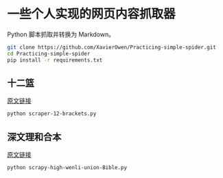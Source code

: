 # 一些个人实现的网页内容抓取器

Python 脚本抓取并转换为 Markdown。

```bash
git clone https://github.com/XavierOwen/Practicing-simple-spider.git
cd Practicing-simple-spider
pip install -r requirements.txt
```

## 十二篮

[原文链接](https://pages.uoregon.edu/fyin/%E7%81%B5%E7%B2%AE/%E5%8D%81%E4%BA%8C%E7%AF%AE/%E5%8D%81%E4%BA%8C%E7%AF%AE%20%E7%9B%AE%E5%BD%95.htm)

```bash
python scraper-12-brackets.py
```

## 深文理和合本

[原文链接](https://zh.wikisource.org/zh-hans/%E8%81%96%E7%B6%93_(%E6%96%87%E7%90%86%E5%92%8C%E5%90%88))

```bash
python scrapy-high-wenli-union-Bible.py
```